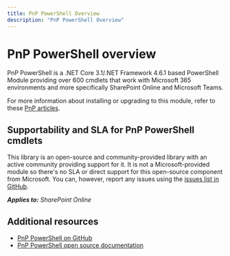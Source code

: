 ```yaml
---
title: PnP PowerShell Overview
description: "PnP PowerShell Overview"
---
```


# PnP PowerShell overview

PnP PowerShell is a .NET Core 3.1/.NET Framework 4.6.1 based PowerShell Module providing over 600 cmdlets that work with Microsoft 365 environments and more specifically SharePoint Online and Microsoft Teams.

For more information about installing or upgrading to this module, refer to these [PnP articles](https://pnp.github.io/powershell/articles/index.html).

## Supportability and SLA for PnP PowerShell cmdlets

This library is an open-source and community-provided library with an active community providing support for it. It is not a Microsoft-provided module so there's no SLA or direct support for this open-source component from Microsoft. You can, however, report any issues using the [issues list in GitHub](https://github.com/pnp/powershell/issues).

_**Applies to:** SharePoint Online_

## Additional resources
<a name="bk_addresources"> </a>

- [PnP PowerShell on GitHub](https://github.com/pnp/PnP-PowerShell)
- [PnP PowerShell open source documentation](https://pnp.github.io/powershell)
